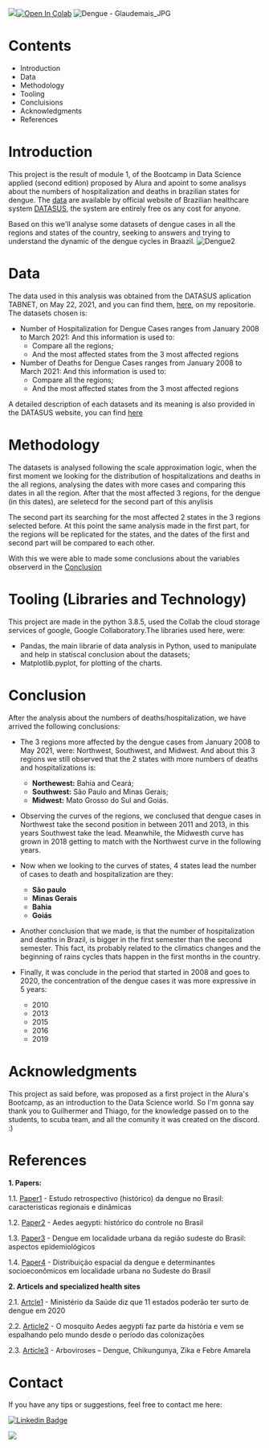[<img src="https://img.shields.io/badge/author-Glaudemias-yellow?style=flat-square"/>](https://github.com/Glaudemias)[![Open In Colab](https://colab.research.google.com/assets/colab-badge.svg)](https://colab.research.google.com/drive/1ZcJLDEQBu6MBYJy_MRp0Ez6EmpDNLuKr?usp=sharing)
![Dengue - Glaudemais_JPG](https://user-images.githubusercontent.com/84024639/120666112-b8ba7a80-c462-11eb-985a-10d5a483fa93.jpg)
# Contents
* Introduction
* Data
* Methodology
* Tooling
* Concluisions
* Acknowledgments
* References

# Introduction

This project is the result of module 1, of the Bootcamp in Data Science applied (second edition) proposed by Alura and apoint to some analisys about the numbers of hospitalization and deaths in brazilian states for dengue. The [data](#dt) are available by official website of Brazilian healthcare system [DATASUS](https://www.gov.br/saude/pt-br/assuntos/saude-de-a-a-z-1/s/sistema-unico-de-saude-sus-estrutura-principios-e-como-funciona), the system are entirely free os any cost for anyone.

Based on this we'll analyse some datasets of dengue cases in all the regions and states of the country, seeking to answers and trying to understand the dynamic of the dengue cycles in Braazil.
![Dengue2](https://user-images.githubusercontent.com/84024639/120575832-23829c00-c3f8-11eb-837a-9b890cc1ef74.jpg)

<a name="dt"></a>
# Data

The data used in this analysis was obtained from the DATASUS aplication TABNET, on May 22, 2021, and you can find them, [here](https://github.com/Glaudemias/PROJETO_FINAL_MOD1-DS_2-Bootcamp_Alura/tree/main/Dados), on my repositorie. The datasets chosen is:

* Number of Hospitalization for Dengue Cases ranges from January 2008 to March 2021:
And this information is used to:
  * Compare all the regions;
  * And the most affected states from the 3 most affected regions 
* Number of Deaths for Dengue Cases ranges from January 2008 to March 2021:
And this information is used to:
  * Compare all the regions;
  * And the most affected states from the 3 most affected regions

A detailed description of each datasets and its meaning is also provided in the DATASUS website, you can find [here](http://tabnet.datasus.gov.br/cgi/sih/Proced_hosp_loc_int_2008.pdf)

# Methodology
The datasets is analysed following the scale approximation logic, when the first moment we looking for the distribution of hospitalizations and deaths in the all regions, analysing the dates with more cases and comparing this dates in all the region. After that the most affected 3 regions, for the dengue (in this dates), are seletecd for the second part of this anylisis

The second part its searching for the most affected 2 states in the 3 regions selected before. At this point the same analysis made in the first part, for the regions will be replicated for the states, and the dates of the first and second part will be compared to each other.

With this we were able to made some conclusions about the variables observerd in the [Conclusion](#concl)

# Tooling (Libraries and Technology)
This project are made in the python 3.8.5, used the Collab the cloud storage services of google, Google Collaboratory.The libraries used here, were:

* Pandas, the main librarie of data analysis in Python, used to manipulate and help in statiscal conclusion about the datasets;
* Matplotlib.pyplot, for plotting of the charts.

<a name="concl"></a>
# Conclusion
After the analysis about the numbers of deaths/hospitalization, we have arrived the following conclusions:

* The 3 regions more affected by the dengue cases from January 2008 to May 2021, were: Northwest, Southwest, and Midwest. And about this 3 regions we still observed that the 2 states with more numbers of deaths and hospitalizations is:
  * **Northewest:** Bahia and Ceará;
  * **Southwest:** São Paulo and Minas Gerais;
  * **Midwest:** Mato Grosso do Sul and Goiás. 

* Observing the curves of the regions, we conclused that dengue cases in Northwest take the second position in between 2011 and 2013, in this years Southwest take the lead. Meanwhile, the Midwesth curve has grown in 2018 getting to  match with the Northwest curve in the following years.
* Now when we looking to the curves of states, 4 states lead the number of cases to death and hospitalization are they:
  * **São paulo**
  * **Minas Gerais**
  * **Bahia**
  * **Goiás**
* Another conclusion that we made, is that the number of hospitalization and deaths in Brazil, is bigger in the first semester than the second semester. This fact, its probably related to the climatics changes and the beginning of rains cycles thats happen in the first months in the country.
* Finally, it was conclude in the period that started in 2008 and goes to 2020, the concentration of the dengue cases it was more expressive in 5 years:
  * 2010
  * 2013
  * 2015
  * 2016
  * 2019 

# Acknowledgments
This project as said before, was proposed as a first project in the Alura's Bootcamp, as an introduction to the Data Science world. So I'm gonna say thank you to Guilhermer and Thiago, for the knowledge passed on to the students, to scuba team, and all the comunity it was created on the discord. :)

# References
**1. Papers:**

1.1. 
[Paper1](https://www.scielo.br/pdf/rsbmt/v40n2/a09v40n2.pdf) - Estudo retrospectivo (histórico) da dengue no Brasil: caracteristicas regionais e dinâmicas 

1.2. 
[Paper2](http://scielo.iec.gov.br/scielo.php?script=sci_arttext&pid=S1679-49742007000200006) - Aedes aegypti: histórico do controle no Brasil

1.3. 
[Paper3](https://www.scielo.br/j/rsp/a/zCKRhC7DZX9XZmJhYy9cTgx/?lang=pt) - Dengue em localidade urbana da região sudeste do Brasil: aspectos epidemiológicos

1.4.
[Paper4](https://www.scielo.br/j/rsp/a/wvzJGdfCKHSQSzG5WYg8wYR/?lang=pt) - Distribuição espacial da dengue e determinantes socioeconômicos em localidade urbana no Sudeste do Brasil


**2. Articels and specialized health sites**

2.1.  [Artcle1](https://g1.globo.com/ciencia-e-saude/noticia/2020/01/15/ministerio-da-saude-diz-que-11-estados-poderao-ter-surto-de-dengue-em-2020.ghtml) - Ministério da Saúde diz que 11 estados poderão ter surto de dengue em 2020


2.2. [Article2](http://www.ioc.fiocruz.br/dengue/textos/longatraje.html) - O mosquito Aedes aegypti faz parte da história e vem se espalhando pelo mundo desde o período das colonizações


2.3. [Article3](http://www.saude.ba.gov.br/suvisa/vigilancia-epidemiologica/doencas-de-transmissao-vetorial/arboviroses-dengue-chikungunya-zika-e-febre-amarela/) - Arboviroses – Dengue, Chikungunya, Zika e Febre Amarela

# Contact
If you have any tips or suggestions, feel free to contact me here:

[![Linkedin Badge](https://img.shields.io/badge/LinkedIn-0077B5?style=for-the-badge&logo=linkedin&logoColor=white&link=https://www.linkedin.com/in/glaudemias-grangeiro-junior-940a951a1/)](https://www.linkedin.com/in/glaudemias-grangeiro-junior-940a951a1/)

[<img src="https://img.shields.io/badge/Gmail-EA4335?style=flat-square&logo=Gmail&logoColor=white" />](mailto:glaudemias.arqurb@gmail.com)
